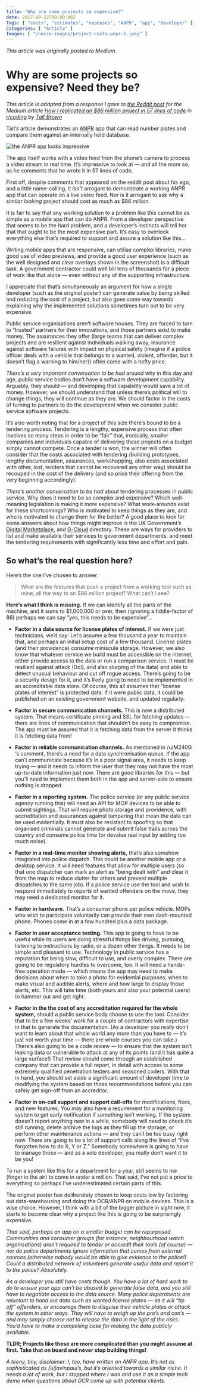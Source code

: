 ```yaml
---
title: "Why are some projects so expensive?"
date: 2017-09-22T00:00:00Z
Tags: [ "costs", "estimates", "expenses", "ANPR", "app", "developer" ]
Categories: [ "Article" ]
Images: [ "/necro-images/project-costs-anpr-1.jpeg" ]
---
```


*This article was originally posted to Medium.*

# Why are some projects so expensive? Need they be?

*This article is adapted from a response I gave to [the Reddit post](https://www.reddit.com/r/coding/comments/6wvupz/how_i_replicated_an_86_million_project_in_57/) for the Medium article [How I replicated an $86 million project in 57 lines of code](https://medium.com/@taitems/how-i-replicated-an-86-million-project-in-57-lines-of-code-277031330ee9) in [r/coding](https://reddit.com/r/coding) by [Tait Brown](https://medium.com/@taitems)*

Tait’s article demonstrates an [ANPR](https://en.wikipedia.org/wiki/Automatic_number-plate_recognition_in_the_United_Kingdom) app that can read number plates and compare them against an internally held database.

![the ANPR app looks impressive](/necro-images/project-costs-anpr-1.jpeg)

The app itself works with a video feed from the phone’s camera to process a video stream in real time. It’s impressive to look at — and all the more so, as he comments that he wrote it in 57 lines of code.

First off, despite comments that appeared on the reddit post about his ego, and a little name-calling, it _isn’t_ arrogant to demonstrate a working ANPR app that can operate on a live video feed. Nor is it arrogant to ask why a _similar looking_ project should cost as much as $86 million.

It is fair to say that any working solution to a problem like this cannot be as simple as a mobile app that can do ANPR. From a developer perspective that seems to be the hard problem, and a developer’s instincts will tell her that that ought to be the most expensive part. It’s easy to overlook everything else that’s required to support and assure a solution like this...

Writing mobile apps that are responsive, can utilise complex libraries, make good use of video previews, and provide a good user experience (such as the well designed and clear overlays shown in the screenshot) is a difficult task. A government contractor could well bill tens of thousands for a piece of work like that alone — even without any of the supporting infrastructure.

I appreciate that that’s simultaneously an argument for how a single developer (such as the original poster) can generate value by being skilled and reducing the cost of a project, but also goes some way towards explaining why the implemented solutions sometimes turn out to be very expensive.

Public service organisations aren’t software houses. They are forced to turn to “trusted” partners for their innovations, and those partners exist to make money. The assurances they offer (large teams that can deliver complex projects and are resilient against individuals walking away, insurance against software failures with impact on physical safety (imagine if a police officer deals with a vehicle that belongs to a wanted, violent, offender, but it doesn’t flag a warning to him/her)) often come with a hefty price.

*There’s a very important conversation to be had* around why in this day and age, public service bodies don’t have a software development capability. Arguably, they should — and developing that capability would save a lot of money. However, we should understand that unless there’s political will to change things, they will continue as they are. We should factor in the costs of turning to partners to do the development when we consider public service software projects.

It’s also worth noting that for a project of this size there’s bound to be a tendering process. Tendering is a lengthy, expensive process that often involves so many steps in order to be “fair” that, ironically, smaller companies and individuals capable of delivering these projects on a budget simply cannot compete. Once a tender is won, the winner will often consider that the costs associated with tendering (building prototypes, lengthy documentation, assurances, workshopping, also costs associated with other, lost, tenders that cannot be recovered any other way) should be recouped in the cost of the delivery (and so price their offering from the very beginning accordingly).

*There’s another conversation to be had* about tendering processes in public service. Why does it need to be so complex and expensive? Which well-meaning legislation is making it more expensive? What work-arounds exist for these shortcomings? Who is motivated to keep things as they are, and who is motivated to change them for the better? A good place to look for some answers about how things might improve is the UK Government’s [Digital Marketplace](https://www.digitalmarketplace.service.gov.uk/), and [G-Cloud](https://www.digitalmarketplace.service.gov.uk/g-cloud) directory. These are ways for providers to list and make available their services to government departments, and meet the tendering requirements with significantly less time and effort and pain.

## So what’s the real question here?

Here’s the one I’ve chosen to answer.

> What are the features that push a project from a working tool such as mine, all the way to an $86 million project? What can’t I see?

**Here’s what I think is missing.** If we can identify all the parts of the machine, and it sums to $1,000,000 or over, then (ignoring a fiddle-factor of 86) perhaps we can say “yes, this needs to be expensive”...

* **Factor in a data source for license plates of interest.** If we were just technicians, we’d say: Let’s assume a few thousand a year to maintain that, and perhaps an initial setup cost of a few thousand. License plates (and their providence) consume miniscule storage. However, we also know that whatever service we build must be accessible on the internet, either provide access to the data or run a comparison service. It must be resilient against attack (DoS, and also slurping of the data) and able to detect unusual behaviour and cut off rogue access. There’s going to be a security design for it, and it’s likely going to need to be implemented in an accreditable data store. Of course, this all assumes that “license plates of interest” is protected data. If it were public data, it could be published on an existing government website, and updated regularly.

* **Factor in secure communication channels.** This is now a distributed system. That means certificate pinning and SSL for fetching updates — there are lines of communication that shouldn’t be easy to compromise. The app must be assured that it is fetching data from the server it thinks it is fetching data from!

* **Factor in reliable communication channels.** As mentioned in /u/M240G ‘s comment, there’s a need for a data synchronisation queue. If the app can’t communicate because it’s in a poor signal area, it needs to keep trying — and it needs to inform the user that they may not have the most up-to-date information just now. There are good libraries for this — but you’ll need to implement them both in the app and server-side to ensure nothing is dropped.

* **Factor in a reporting system.** The police service (or any public service agency running this) will need an API for MOP devices to be able to submit sightings. That will require photo storage and providence, with accreditation and assurances against tampering that mean the data can be used evidentially. It must also be resistant to spoofing so that organised criminals cannot generate and submit false trails across the country and consume police time (or devalue real input by adding too much noise).

* **Factor in a real-time monitor showing alerts,** that’s also somehow integrated into police dispatch. This could be another mobile app or a desktop service. It will need features that allow for multiple users (so that one dispatcher can mark an alert as “being dealt with” and clear it from the map to reduce clutter for others and prevent multiple dispatches to the same job). If a police service use the tool and wish to respond immediately to reports of wanted offenders on the move, they may need a dedicated monitor for it.

* **Factor in hardware.** That’s a consumer phone per police vehicle. MOPs who wish to participate voluntarily can provide their own dash-mounted phone. Phones come in at a few hundred plus a data package.

* **Factor in user acceptance testing.** This app is going to have to be useful while its users are doing stressful things like driving, pursuing, listening to instructions by radio, or a dozen other things. It needs to be simple and pleasant to use. Technology in public service has a reputation for being slow, difficult to use, and overly complex. There are going to be regulatory hurdles to overcome, too. It will need a hands-free operation mode — which means the app may need to make decisions about when to take a photo for evidential purposes, when to make visual and audible alerts, where and how large to display those alerts, etc. This will take time (both yours and also your potential users) to hammer out and get right.

* **Factor in the the cost of any accreditation required for the whole system,** should a public service body choose to use the tool. Consider that to be a few weeks’ work for a couple of contractors with expertise in that to generate the documentation. (As a developer you really don’t want to learn about that whole world any more than you have to — it’s just not worth your time — there are whole courses you can take.) There’s also going to be a code review — to ensure that the system isn’t leaking data or vulnerable to attack at any of its points (and it has quite a large surface!) That review should come through an established company that can provide a full report, in detail with access to some extremely qualified penetration testers and seasoned coders. With that in hand, you should set aside a significant amount of developer time to modifying the system based on those recommendations before you can safely get sign-off from an accreditor.

* **Factor in on-call support and support call-offs** for modifications, fixes, and new features. You may also have a requirement for a monitoring system to get early notification if something isn’t working. If the system doesn’t report anything new in a while, somebody will need to check it’s still running, delete archive the logs as they fill up the storage, or perform other maintenance actions — and they can’t be too busy right now. There are going to be a lot of support calls along the lines of “I’ve forgotten how to do X, Y or Z.” Somebody somewhere is going to have to manage those — and as a solo developer, you really don’t want it to be you!

To run a system like this for a department for a year, still seems to me (finger in the air) to come in under a million. That said, I’ve not put a price to everything so perhaps I’ve underestimated certain parts of this.

The original poster has deliberately chosen to keep costs low by factoring out data-warehousing and doing the OCR/ANPR on mobile devices. This is a wise choice. However, I think with a bit of the bigger picture in sight now, it starts to become clear why a project like this is going to be surprisingly expensive.

*That said, perhaps an app on a smaller budget can be repurposed. Communities and consumer groups (for instance, neighbourhood watch organisations) aren’t required to tender or accredit their tools (of course) — nor do police departments ignore information that comes from external sources (otherwise nobody would be able to give evidence to the police!) Could a distributed network of volunteers generate useful data and report it to the police? Absolutely.*

*As a developer you still have costs though. You have a lot of hard work to do to ensure your app can’t be abused to generate false data, and you still have to negotiate access to the data source. Many police departments are reluctant to hand out data such as wanted license plates — as it will “tip off” offenders, or encourage them to disguise their vehicle plates or attack the system in other ways. They will have to weigh up the pro’s and con’s — and may simply choose not to release the data in the light of the risks. You’d have to make a compelling case for making the data publicly available.*

**TLDR; Projects like these are more complicated than you might assume at first. Take that on board and never stop building things!**

*A teeny, tiny, disclaimer: I, too, have written an ANPR app. It’s not as sophisticated as /u/javinpaul’s, but it’s oriented towards a similar niche. It needs a lot of work, but I stopped where I was and use it as a simple tech demo when questions about OCR come up with potential clients.*
